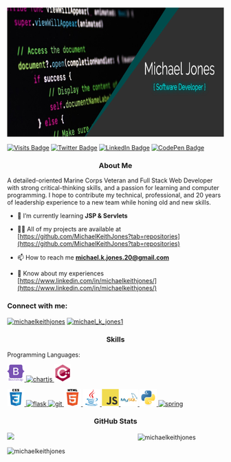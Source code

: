 <p align="center"> <img width="800" height="300" src="https://github.com/MichaelKeithJones/MichaelKeithJones/blob/main/FotoJet.png"> </p>

[![Visits Badge](https://badges.pufler.dev/visits/braydoncoyer/braydoncoyer)](https:braydoncoyer.dev)
[![Twitter Badge](https://img.shields.io/badge/Twitter-Profile-informational?style=flat&logo=twitter&logoColor=white&color=1CA2F1)](https://twitter.com/BraydonCoyer)
[![LinkedIn Badge](https://img.shields.io/badge/LinkedIn-Profile-informational?style=flat&logo=linkedin&logoColor=white&color=0D76A8)](https://www.linkedin.com/in/braydon-coyer/)
[![CodePen Badge](https://img.shields.io/badge/CodePen-Profile-informational?style=flat&logo=codepen&logoColor=white&color=black)](https://codepen.io/braydoncoyer)


<p align="center"> <h3 align="center">About Me</h3> </p>

A detailed-oriented Marine Corps Veteran and Full Stack Web Developer with strong critical-thinking skills, and a passion for learning and computer programming. I hope to contribute my technical, professional, and 20 years of leadership experience to a new team while honing old and new skills.

- 🌱 I’m currently learning **JSP & Servlets**

- 👨‍💻 All of my projects are available at [https://github.com/MichaelKeithJones?tab=repositories](https://github.com/MichaelKeithJones?tab=repositories)

- 📫 How to reach me **michael.k.jones.20@gmail.com**

- 📄 Know about my experiences [https://www.linkedin.com/in/michaelkeithjones/](https://www.linkedin.com/in/michaelkeithjones/)

<h3 align="left">Connect with me:</h3>
<p align="left">
<a href="https://linkedin.com/in/michaelkeithjones" target="blank"><img align="center" src="https://raw.githubusercontent.com/rahuldkjain/github-profile-readme-generator/master/src/images/icons/Social/linked-in-alt.svg" alt="michaelkeithjones" height="30" width="40" /></a>
<a href="https://www.hackerrank.com/michael_k_jones1" target="blank"><img align="center" src="https://raw.githubusercontent.com/rahuldkjain/github-profile-readme-generator/master/src/images/icons/Social/hackerrank.svg" alt="michael_k_jones1" height="30" width="40" /></a>
</p>

<p align="center"> <h3 align="center">Skills</h3> </p>

Programming Languages: 

<p align="left">
  <a href="https://getbootstrap.com" target="_blank" rel="noreferrer">
    <img src="https://raw.githubusercontent.com/devicons/devicon/master/icons/bootstrap/bootstrap-plain-wordmark.svg" alt="bootstrap" width="40" height="40"/> 
  </a>
  
  <a href="https://www.chartjs.org" target="_blank" rel="noreferrer">
    <img src="https://www.chartjs.org/media/logo-title.svg" alt="chartjs" width="40" height="40"/> </a> <a href="https://www.w3schools.com/cpp/" target="_blank" rel="noreferrer">
    <img src="https://raw.githubusercontent.com/devicons/devicon/master/icons/cplusplus/cplusplus-original.svg" alt="cplusplus" width="40" height="40"/>
  </a>
  
  <a href="https://www.w3schools.com/css/" target="_blank" rel="noreferrer"> <img src="https://raw.githubusercontent.com/devicons/devicon/master/icons/css3/css3-original-wordmark.svg" alt="css3" width="40" height="40"/> </a> <a href="https://flask.palletsprojects.com/" target="_blank" rel="noreferrer"> <img src="https://www.vectorlogo.zone/logos/pocoo_flask/pocoo_flask-icon.svg" alt="flask" width="40" height="40"/> </a> <a href="https://git-scm.com/" target="_blank" rel="noreferrer"> <img src="https://www.vectorlogo.zone/logos/git-scm/git-scm-icon.svg" alt="git" width="40" height="40"/> </a> <a href="https://www.w3.org/html/" target="_blank" rel="noreferrer"> <img src="https://raw.githubusercontent.com/devicons/devicon/master/icons/html5/html5-original-wordmark.svg" alt="html5" width="40" height="40"/> </a> <a href="https://www.java.com" target="_blank" rel="noreferrer"> <img src="https://raw.githubusercontent.com/devicons/devicon/master/icons/java/java-original.svg" alt="java" width="40" height="40"/> </a> <a href="https://developer.mozilla.org/en-US/docs/Web/JavaScript" target="_blank" rel="noreferrer"> <img src="https://raw.githubusercontent.com/devicons/devicon/master/icons/javascript/javascript-original.svg" alt="javascript" width="40" height="40"/> </a> <a href="https://www.mysql.com/" target="_blank" rel="noreferrer"> <img src="https://raw.githubusercontent.com/devicons/devicon/master/icons/mysql/mysql-original-wordmark.svg" alt="mysql" width="40" height="40"/> </a> <a href="https://www.python.org" target="_blank" rel="noreferrer"> <img src="https://raw.githubusercontent.com/devicons/devicon/master/icons/python/python-original.svg" alt="python" width="40" height="40"/> </a> <a href="https://spring.io/" target="_blank" rel="noreferrer"> <img src="https://www.vectorlogo.zone/logos/springio/springio-icon.svg" alt="spring" width="40" height="40"/> </a> </p>

<p align="center">
<h3 align="center">GitHub Stats</h3>
</p>

<img align="left" src="https://github-readme-stats.vercel.app/api/top-langs?username=michaelkeithjones&&show_icons=true&theme=vue-dark" width="300">

<p>&nbsp;<img align="center" src="https://github-readme-stats.vercel.app/api?username=michaelkeithjones&show_icons=true&theme=vue-dark" alt="michaelkeithjones" /></p>

<p><img align="center" src="https://github-readme-streak-stats.herokuapp.com/?user=michaelkeithjones&theme=vue-dark" alt="michaelkeithjones" /></p>
